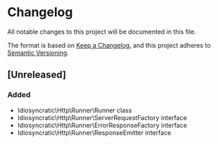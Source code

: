 # Changelog
All notable changes to this project will be documented in this file.

The format is based on [Keep a Changelog](https://keepachangelog.com/en/1.0.0/),
and this project adheres to [Semantic Versioning](https://semver.org/spec/v2.0.0.html).

## [Unreleased]
### Added
- Idiosyncratic\Http\Runner\Runner class
- Idiosyncratic\Http\Runner\ServerRequestFactory interface
- Idiosyncratic\Http\Runner\ErrorResponseFactory interface
- Idiosyncratic\Http\Runner\ResponseEmitter interface
